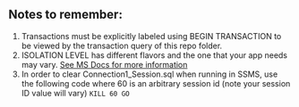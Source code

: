 ## Notes to remember:

1. Transactions must be explicitly labeled using BEGIN TRANSACTION to be viewed by the transaction query of this repo folder.
2. ISOLATION LEVEL has different flavors and the one that your app needs may vary.  [See MS Docs for more information](https://learn.microsoft.com/en-us/sql/t-sql/statements/set-transaction-isolation-level-transact-sql?view=sql-server-ver16)
3. In order to clear Connection1_Session.sql when running in SSMS, use the following code where 60 is an arbitrary session id (note your session ID value will vary)
   `KILL 60
   GO`
